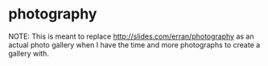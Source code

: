 photography
===========

NOTE: This is meant to replace http://slides.com/erran/photography as an actual photo gallery when I have the time and more photographs to create a gallery with.
